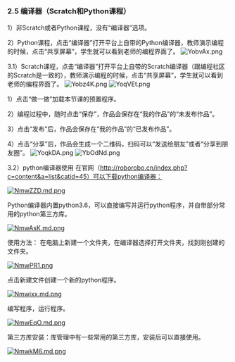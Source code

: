 ### 2.5	编译器（Scratch和Python课程）
1）非Scratch或者Python课程，没有“编译器”选项。

2）Python课程，点击“编译器”打开平台上自带的Python编译器，教师演示编程的时候，点击“共享屏幕”，学生就可以看到老师的编程界面了。
![YobvAx.png](https://s1.ax1x.com/2020/05/20/YobvAx.png)

3.1）Scratch课程，点击“编译器”打开平台上自带的Scratch编译器（跟编程社区的Scratch是一致的），教师演示编程的时候，点击“共享屏幕”，学生就可以看到老师的编程界面了。
![Yobz4K.png](https://s1.ax1x.com/2020/05/20/Yobz4K.png)
![YoqVEt.png](https://s1.ax1x.com/2020/05/20/YoqVEt.png)

1）点击“做一做”加载本节课的预置程序。

2）编程过程中，随时点击“保存”，作品会保存在“我的作品”的“未发布作品”。

3）点击“发布”后，作品会保存在“我的作品”的“已发布作品”。

4）点击“分享”后，作品会生成一个二维码，扫码可以“发送给朋友”或者“分享到朋友圈”。
![YoqkDA.png](https://s1.ax1x.com/2020/05/20/YoqkDA.png)
![YbOdNd.png](https://s1.ax1x.com/2020/05/21/YbOdNd.png)

3.2）python编译器使用
在官网（http://roborobo.cn/index.php?c=content&a=list&catid=45）可以下载python编译器：

[![NmwZZD.md.png](https://s1.ax1x.com/2020/06/18/NmwZZD.md.png)](https://imgchr.com/i/NmwZZD)

Python编译器内置python3.6，可以直接编写并运行python程序，并自带部分常用的python第三方库。

[![NmwAsK.md.png](https://s1.ax1x.com/2020/06/18/NmwAsK.md.png)](https://imgchr.com/i/NmwAsK)

使用方法：
在电脑上新建一个文件夹，在编译器选择打开文件夹，找到刚创建的文件夹。

[![NmwPR1.png](https://s1.ax1x.com/2020/06/18/NmwPR1.png)](https://imgchr.com/i/NmwPR1)

点击新建文件创建一个新的python程序。

[![Nmwixx.md.png](https://s1.ax1x.com/2020/06/18/Nmwixx.md.png)](https://imgchr.com/i/Nmwixx)

编写程序，运行程序。

[![NmwEqO.md.png](https://s1.ax1x.com/2020/06/18/NmwEqO.md.png)](https://imgchr.com/i/NmwEqO)

第三方库安装：库管理中有一些常用的第三方库，安装后可以直接使用。

[![NmwkM6.md.png](https://s1.ax1x.com/2020/06/18/NmwkM6.md.png)](https://imgchr.com/i/NmwkM6)



